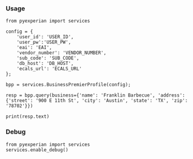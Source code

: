 ### Usage

    from pyexperian import services
    
    config = {
        'user_id': 'USER_ID', 
        'user_pw':'USER_PW', 
        'eai': 'EAI', 
        'vendor_number': 'VENDOR_NUMBER', 
        'sub_code': 'SUB_CODE', 
        'db_host': 'DB_HOST', 
        'ecals_url': 'ECALS_URL'
    }; 
    
    bpp = services.BusinessPremierProfile(config);
    
    resp = bpp.query(business={'name': 'Franklin Barbecue', 'address': {'street': '900 E 11th St', 'city': 'Austin', 'state': 'TX', 'zip': '78702'}})
    
    print(resp.text)
    
### Debug 

    from pyexperian import services
    services.enable_debug()